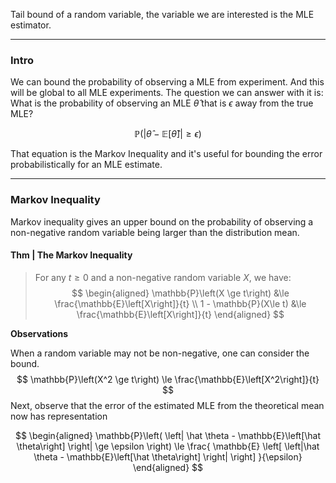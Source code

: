 Tail bound of a random variable, the variable we are interested is the MLE estimator. 


---
### **Intro**

We can bound the probability of observing a MLE from experiment.
And this will be global to all MLE experiments. 
The question we can answer with it is: What is the probability of observing an MLE $\hat{\theta}$ that is $\epsilon$ away from the true MLE? 

$$
\mathbb{P}\left(\left|
    \hat{\theta} - \mathbb{E}\left[\hat{\theta}\right]
    \right|
    \ge \epsilon
    \right)
$$

That equation is the Markov Inequality and it's useful for bounding the error probabilistically for an MLE estimate. 

---
### **Markov Inequality**
Markov inequality gives an upper bound on the probability of observing a non-negative random variable being larger than the distribution mean. 

#### **Thm | The Markov Inequality**
> For any $t\ge 0$ and a non-negative random variable $X$, we have: 
> $$
> \begin{aligned}
>     \mathbb{P}\left(X \ge t\right) 
>     &\le 
>     \frac{\mathbb{E}\left[X\right]}{t}
>     \\
>     1 - \mathbb{P}(X\le t) 
>     &\le \frac{\mathbb{E}\left[X\right]}{t}
> \end{aligned}
> $$


**Observations**

When a random variable may not be non-negative, one can consider the bound. 
$$
\mathbb{P}\left(X^2 \ge t\right) \le \frac{\mathbb{E}\left[X^2\right]}{t}
$$
Next, observe that the error of the estimated MLE from the theoretical mean now has representation 

$$
\begin{aligned}
    \mathbb{P}\left( \left|
            \hat \theta - \mathbb{E}\left[\hat \theta\right] 
        \right|
        \ge \epsilon
    \right)
    \le 
    \frac{
        \mathbb{E}
        \left[
            \left|\hat \theta - \mathbb{E}\left[\hat \theta\right] \right|
        \right]
        }{\epsilon}
\end{aligned}
$$

